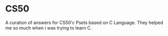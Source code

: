 # CS50 
A curation of answers for CS50'c Psets based on C Language.  They helped me so much when i was trying to learn C.
